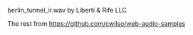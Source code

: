 berlin_tunnel_ir.wav by Liberti & Rife LLC

The rest from https://github.com/cwilso/web-audio-samples